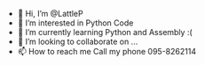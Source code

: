 - 👋 Hi, I’m @LattleP
- 👀 I’m interested in Python Code
- 🌱 I’m currently learning Python and Assembly :(
- 💞️ I’m looking to collaborate on ...
- 📫 How to reach me Call my phone  095-8262114

<!---
ขอบคุณที่เข้ามาดูการแนะนำตัวนะครับ อาจจะมีผิดพลาดไรบ้างช่วยชี้แนะด้วยครับ :).
--->

